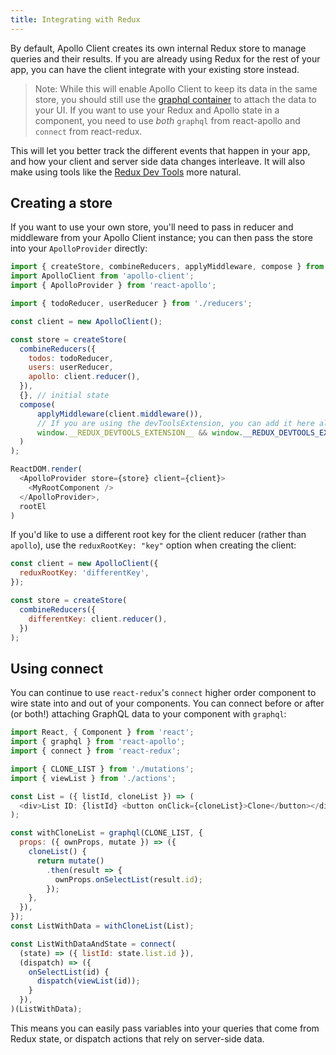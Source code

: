 ```yaml
---
title: Integrating with Redux
---
```



By default, Apollo Client creates its own internal Redux store to manage queries and their results. If you are already using Redux for the rest of your app, you can have the client integrate with your existing store instead.

> Note: While this will enable Apollo Client to keep its data in the same store, you should still use the [graphql container](/react/higher-order-components.html) to attach the data to your UI. If you want to use your Redux and Apollo state in a component, you need to use _both_ `graphql` from react-apollo and `connect` from react-redux.

This will let you better track the different events that happen in your app, and how your client and server side data changes interleave. It will also make using tools like the [Redux Dev Tools](https://github.com/zalmoxisus/redux-devtools-extension) more natural.

<h2 id="creating-a-store">Creating a store</h2>

If you want to use your own store, you'll need to pass in reducer and middleware from your Apollo Client instance; you can then pass the store into your `ApolloProvider` directly:

```js
import { createStore, combineReducers, applyMiddleware, compose } from 'redux';
import ApolloClient from 'apollo-client';
import { ApolloProvider } from 'react-apollo';

import { todoReducer, userReducer } from './reducers';

const client = new ApolloClient();

const store = createStore(
  combineReducers({
    todos: todoReducer,
    users: userReducer,
    apollo: client.reducer(),
  }),
  {}, // initial state
  compose(
      applyMiddleware(client.middleware()),
      // If you are using the devToolsExtension, you can add it here also
      window.__REDUX_DEVTOOLS_EXTENSION__ && window.__REDUX_DEVTOOLS_EXTENSION__(),
  )
);

ReactDOM.render(
  <ApolloProvider store={store} client={client}>
    <MyRootComponent />
  </ApolloProvider>,
  rootEl
)
```

If you'd like to use a different root key for the client reducer (rather than `apollo`), use the `reduxRootKey: "key"` option when creating the client:

```js
const client = new ApolloClient({
  reduxRootKey: 'differentKey',
});

const store = createStore(
  combineReducers({
    differentKey: client.reducer(),
  })
);
```

<h2 id="using-connect">Using connect</h2>

You can continue to use `react-redux`'s `connect` higher order component to wire state into and out of your components. You can connect before or after (or both!) attaching GraphQL data to your component with `graphql`:

```js
import React, { Component } from 'react';
import { graphql } from 'react-apollo';
import { connect } from 'react-redux';

import { CLONE_LIST } from './mutations';
import { viewList } from './actions';

const List = ({ listId, cloneList }) => (
  <div>List ID: {listId} <button onClick={cloneList}>Clone</button></div>
);

const withCloneList = graphql(CLONE_LIST, {
  props: ({ ownProps, mutate }) => ({
    cloneList() {
      return mutate()
        .then(result => {
          ownProps.onSelectList(result.id);
        });
    },
  }),
});
const ListWithData = withCloneList(List);

const ListWithDataAndState = connect(
  (state) => ({ listId: state.list.id }),
  (dispatch) => ({
    onSelectList(id) {
      dispatch(viewList(id));
    }
  }),
)(ListWithData);
```

This means you can easily pass variables into your queries that come from Redux state, or dispatch actions that rely on server-side data.
